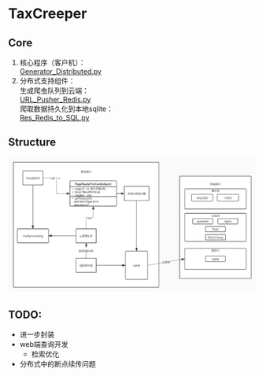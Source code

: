 # TaxCreeper
## Core
1. 核心程序（客户机）：  
[Generator_Distributed.py](https://github.com/FloatingCat/TaxCreeper/blob/main/Generator_Distributed.py)
2. 分布式支持组件：  
生成爬虫队列到云端：  
[URL_Pusher_Redis.py](https://github.com/FloatingCat/TaxCreeper/blob/main/URL_Pusher_Redis.py)  
爬取数据持久化到本地sqlite：  
[Res_Redis_to_SQL.py](https://github.com/FloatingCat/TaxCreeper/blob/main/Res_Redis_to_SQL.py)  
## Structure
![Structure](https://raw.githubusercontent.com/FloatingCat/TaxCreeper/main/Structure.jpg)
## TODO:
- 进一步封装
- web端查询开发
    - 检索优化
- 分布式中的断点续传问题

